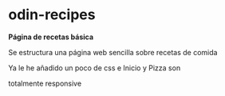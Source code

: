 # odin-recipes

**Página de recetas básica**

Se estructura una página web sencilla sobre recetas de comida

Ya le he añadido un poco de css e Inicio y Pizza son

totalmente responsive 